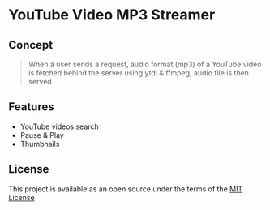 # YouTube Video MP3 Streamer

## Concept
> When a user sends a request, audio format (mp3) of a YouTube video is fetched behind the server using ytdl & ffmpeg, audio file is then served

## Features
- YouTube videos search
- Pause & Play
- Thumbnails

## License
This project is available as an open source under the terms of the [MIT License](/LICENSE)

